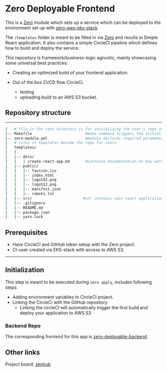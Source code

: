 # Zero Deployable Frontend

This is a [Zero] module which sets up a
service which can be deployed to the environment set up with [zero-aws-eks-stack][zero-infra].

The `/templates` folder is meant to be filled in via [Zero][zero] and results in Simple React application. It also contains a simple CircleCI pipeline which defines how to build and deploy the service.

This repository is framework/business-logic agnostic; mainly showcasing some universal best practices:

- Creating an optimized build of your frontend application.

- Out of the box CI/CD flow CircleCi.
  - testing
  - uploading build to an AWS S3 bucket.

## Repository structure

___

```sh
/   # file in the root directory is for initializing the user's repo and declaring metadata
|-- Makefile                        #make command triggers the initialization of repository
|-- zero-module.yml                 #module declares required parameters and 
|   # files in templates become the repo for users
|   templates/
|   |
|   |-- docs/
|   |   | create-react-app.md       #contains documentation on how work with your react application and external links to developer resources.
|   |-- public/
|   |   |-- favicon.ico
|   |   |-- index.html
|   |   |-- logo192.png
|   |   |-- logo512.png
|   |   |-- manifest.json
|   |   |-- robots.txt
|   |-- src/                       #src contains your react application code
|   |-- .gitignore
|   |-- README.md
|   |-- package.json
|   |-- yarn.lock

```

## Prerequisites

- Have CircleCI and GitHub token setup with the Zero project.
- CI-user created via EKS-stack with access to AWS S3.

___

## Initialization

This step is meant to be executed during `zero apply`, includes following steps:

- Adding environment variables to CircleCI project.
- Linking the CircleCi with the GitHub repository
  - Linking the circleCI will automatically trigger the first build and deploy your application to AWS S3

### Backend Repo

The corresponding frontend for this app is [zero-deployable-backend].

## Other links

Project board: [zenhub][zenhub-board]

<!-- Links -->
[zero]: https://github.com/commitdev/zero
[zero-infra]: https://github.com/commitdev/zero-aws-eks-stack
[zero-deployable-backend]: https://github.com/commitdev/zero-deployable-backend

[zenhub-board]: https://app.zenhub.com/workspaces/commit-zero-5da8decc7046a60001c6db44/board?filterLogic=any&repos=203630543,247773730,257676371,258369081

